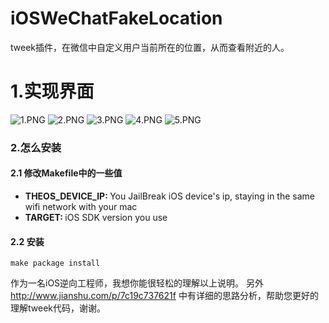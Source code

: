 # iOSWeChatFakeLocation
tweek插件，在微信中自定义用户当前所在的位置，从而查看附近的人。

# 1.实现界面
![1.PNG](https://github.com/zhaochengxiang/iOSWeChatFakeLocation/blob/master/images/1.jpeg)
![2.PNG](https://github.com/zhaochengxiang/iOSWeChatFakeLocation/blob/master/images/2.jpeg)
![3.PNG](https://github.com/zhaochengxiang/iOSWeChatFakeLocation/blob/master/images/3.jpeg)
![4.PNG](https://github.com/zhaochengxiang/iOSWeChatFakeLocation/blob/master/images/4.jpeg)
![5.PNG](https://github.com/zhaochengxiang/iOSWeChatFakeLocation/blob/master/images/5.jpeg)

### 2.怎么安装
#### 2.1 修改Makefile中的一些值
* <b>THEOS_DEVICE_IP: </b> You JailBreak iOS device's ip, staying in the same wifi network with your mac
* <b>TARGET: </b> iOS SDK version you use

#### 2.2 安装
```
make package install
```

作为一名iOS逆向工程师，我想你能很轻松的理解以上说明。
另外 http://www.jianshu.com/p/7c19c737621f 中有详细的思路分析，帮助您更好的理解tweek代码，谢谢。
